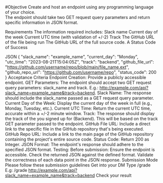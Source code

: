 #Objective
Create and host an endpoint using any programming language of your choice.<br>
The endpoint should take two GET request query parameters and return specific information in JSON format.<br>


Requirements
The information required includes:
Slack name
Current day of the week
Current UTC time (with validation of +/-2)
Track
The GitHub URL of the file being run
The GitHub URL of the full source code.
A  Status Code of Success





JSON
{
  "slack_name": "example_name",
  "current_day": "Monday",
  "utc_time": "2023-08-21T15:04:05Z",
  "track": "backend",
  "github_file_url": "https://github.com/username/repo/blob/main/file_name.ext",
  "github_repo_url": "https://github.com/username/repo",
  "status_code": 200
}
Acceptance Criteria
Endpoint Creation: Provide a publicly accessible endpoint.
GET Parameters: The endpoint should accept two GET request query parameters: slack_name and track.
       E.g.: http://example.com/api?slack_name=example_name&track=backend.
Slack Name: The response should include the slack_name passed as a GET request query parameter.
Current Day of the Week: Display the current day of the week in full (e.g., Monday, Tuesday, etc.).
Current UTC Time: Return the current UTC time, accurate within a +/-2 minute window.
Track: The response should display the track of the you signed up for (Backend). This will be based on the track GET parameter passed to the endpoint.
GitHub File URL: Include a direct link to the specific file in the GitHub repository that's being executed.
GitHub Repo URL: Include a link to the main page of the GitHub repository containing the project's entire source code.
Status Code: Return 200 as Integer.
JSON Format: The endpoint's response should adhere to the specified JSON format.
Testing: Before submission:
Ensure the endpoint is accessible.
Check the returned JSON against the defined format.
Validate the correctness of each data point in the JSON response.
Submission Mode
Please follow these submission guidelines
Get into your DM
Type /grade <your-api-endpoint-url-with-the-query-parameters>
E.g: /grade http://example.com/api?slack_name=example_name&track=backend
Check your result
